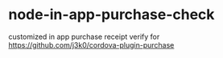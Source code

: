 node-in-app-purchase-check
==========================
customized in app purchase receipt verify for https://github.com/j3k0/cordova-plugin-purchase
